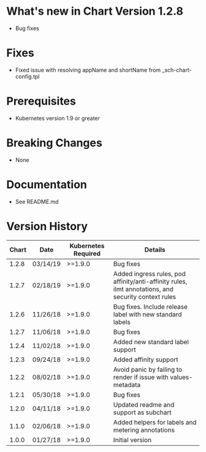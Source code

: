 # What's new in Chart Version 1.2.8
* Bug fixes

# Fixes
* Fixed issue with resolving appName and shortName from \_sch-chart-config.tpl

# Prerequisites
* Kubernetes version 1.9 or greater

# Breaking Changes
* None

# Documentation
* See README.md

# Version History
| Chart | Date     | Kubernetes Required | Details |
|-------|----------|---------------------|---------|
| 1.2.8 | 03/14/19 | >=1.9.0 | Bug fixes |
| 1.2.7 | 02/18/19 | >=1.9.0 | Added ingress rules, pod affinity/anti-affinity rules, ilmt annotations, and security context rules |
| 1.2.6 | 11/26/18 | >=1.9.0 | Bug fixes. Include release label with new standard labels |
| 1.2.7 | 11/06/18 | >=1.9.0 | Bug fixes |
| 1.2.4 | 11/02/18 | >=1.9.0 | Added new standard label support |
| 1.2.3 | 09/24/18 | >=1.9.0 | Added affinity support |
| 1.2.2 | 08/02/18 | >=1.9.0 | Avoid panic by failing to render if issue with values-metadata |
| 1.2.1 | 05/30/18 | >=1.9.0 | Bug fixes |
| 1.2.0 | 04/11/18 | >=1.9.0 | Updated readme and support as subchart |
| 1.1.0 | 02/06/18 | >=1.9.0 | Added helpers for labels and metering annotations |
| 1.0.0 | 01/27/18 | >=1.9.0 | Initial version |
